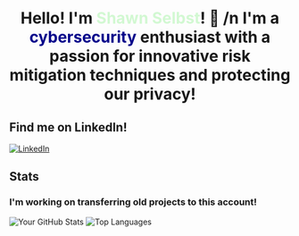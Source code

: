 <div align="center">
    <h1>
        Hello! I'm <span style="color:d2f8d2;">Shawn Selbst</span>! 👋
        /n I'm a  <span style="color:darkblue;">cybersecurity</span> enthusiast with a passion for innovative risk mitigation techniques and protecting our privacy!
    </h1>
</div>




## Find me on LinkedIn!
[![LinkedIn](https://img.shields.io/badge/LinkedIn-blue?style=flat-square&logo=linkedin&logoColor=white)](https://www.linkedin.com/in/shawn-selbst-1a0216227)


## Stats 
### I'm working on transferring old projects to this account!
![Your GitHub Stats](https://github-readme-stats.vercel.app/api?username=shselbst&show_icons=true&theme=merko)
![Top Languages](https://github-readme-stats.vercel.app/api/top-langs/?username=shselbst&layout=compact&theme=merko)

